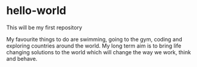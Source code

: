 # hello-world
This will be my first repository


My favourite things to do are swimming, going to the gym, coding and exploring countries around the world.
My long term aim is to bring life changing solutions to the world which will change the way we work, think and behave.
